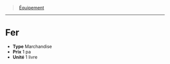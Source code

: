 ﻿---
!Equipment
Type: Marchandise
Price: 1 pa
Unity: 1 livre
Id: equipment_hd.md#fer
ParentLink: equipment_hd.md#Équipement
Name: Fer
ParentName: Équipement
NameLevel: 1
---
> [Équipement](hd_equipment.md)

---

# Fer

- **Type** Marchandise
- **Prix** 1 pa
- **Unité** 1 livre

